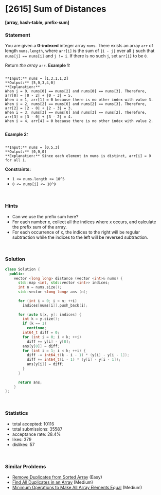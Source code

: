 # [2615] Sum of Distances

**[array, hash-table, prefix-sum]**

### Statement

You are given a **0-indexed** integer array `nums`. There exists an array `arr` of length `nums.length`, where `arr[i]` is the sum of `|i - j|` over all `j` such that `nums[j] == nums[i]` and `j != i`. If there is no such `j`, set `arr[i]` to be `0`.

Return *the array* `arr`*.*
**Example 1:**

```

**Input:** nums = [1,3,1,1,2]
**Output:** [5,0,3,4,0]
**Explanation:** 
When i = 0, nums[0] == nums[2] and nums[0] == nums[3]. Therefore, arr[0] = |0 - 2| + |0 - 3| = 5. 
When i = 1, arr[1] = 0 because there is no other index with value 3.
When i = 2, nums[2] == nums[0] and nums[2] == nums[3]. Therefore, arr[2] = |2 - 0| + |2 - 3| = 3. 
When i = 3, nums[3] == nums[0] and nums[3] == nums[2]. Therefore, arr[3] = |3 - 0| + |3 - 2| = 4. 
When i = 4, arr[4] = 0 because there is no other index with value 2. 


```

**Example 2:**

```

**Input:** nums = [0,5,3]
**Output:** [0,0,0]
**Explanation:** Since each element in nums is distinct, arr[i] = 0 for all i.

```

**Constraints:**
* `1 <= nums.length <= 10^5`
* `0 <= nums[i] <= 10^9`


<br />

### Hints

- Can we use the prefix sum here?
- For each number x, collect all the indices where x occurs, and calculate the prefix sum of the array.
- For each occurrence of x, the indices to the right will be regular subtraction while the indices to the left will be reversed subtraction.

<br />

### Solution

```cpp
class Solution {
  public:
    vector <long long> distance (vector <int>& nums) {
      std::map <int, std::vector <int>> indices;
      int n = nums.size();
      std::vector <long long> ans (n);
      
      for (int i = 0; i < n; ++i)
        indices[nums[i]].push_back(i);
      
      for (auto &[x, y]: indices) {
        int k = y.size();
        if (k == 1)
          continue;
        int64_t diff = 0;
        for (int i = 0; i < k; ++i)
          diff += y[i] - y[0];
        ans[y[0]] = diff;
        for (int i = 1; i < k; ++i) {
          diff -= int64_t(k - i - 1) * (y[i] - y[i - 1]);
          diff += int64_t(i - 1) * (y[i] - y[i - 1]);
          ans[y[i]] = diff;
        }
      }
      
      return ans;
    }
};
```

<br />

### Statistics

- total accepted: 10116
- total submissions: 35587
- acceptance rate: 28.4%
- likes: 379
- dislikes: 57

<br />

### Similar Problems

- [Remove Duplicates from Sorted Array](https://leetcode.com/problems/remove-duplicates-from-sorted-array) (Easy)
- [Find All Duplicates in an Array](https://leetcode.com/problems/find-all-duplicates-in-an-array) (Medium)
- [Minimum Operations to Make All Array Elements Equal](https://leetcode.com/problems/minimum-operations-to-make-all-array-elements-equal) (Medium)
